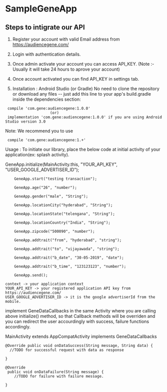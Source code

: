 # SampleGeneApp

## Steps to intigrate our API

1) Register your account with valid Email address from https://audiencegene.com/

2) Login with authentication details.

3) Once admin activate your account you can access API_KEY.
(Note :- Usually it will take 24 hours to aprove your account)

4) Once account activated you can find API_KEY in settings tab.

5) Installation : Android Studio (or Gradle) No need to clone the repository or download any files -- just add this line to your app's build.gradle inside the dependencies section:

```
 compile 'com.gene:audiencegene:1.0.0'
                    (or)
 implementation 'com.gene:audiencegene:1.0.0' if you are using Android Studio version 3.0
```

Note: We recommend you to use

```
 compile 'com.gene:audiencegene:1.+'
```

Usage : To initiate our library, place the below code at initial activity of your application(ex: splash activity).

GeneApp.initialize(MainActivity.this, "YOUR_API_KEY",  "USER_GOOGLE_ADVERTISER_ID");

        GeneApp.start("testing transaction");
        
        GeneApp.age("26", "number");
        
        GeneApp.gender("male", "String");
        
        GeneApp.locationCity("hyderabad", "String");
        
        GeneApp.locationState("telengana", "String");
        
        GeneApp.locationCountry("India", "String");
        
        GeneApp.zipcode("500090", "number");
        
        GeneApp.addtrait("from", "hyderabad", "string");
        
        GeneApp.addtrait("to", "vijayawada", "string");
        
        GeneApp.addtrait("b_date", "30-05-2019", "date");
        
        GeneApp.addtrait("b_time", "123123123", "number");
        
        GeneApp.send();
```
context -> your application context
YOUR_API_KEY -> your registered application API key from https://audiencegene.com/
USER_GOOGLE_ADVERTISER_ID -> it is the google advertiserId from the mobile.
```
implement GeneDataCallbacks in the same Activity where you are calling above initialize() method, so that Callback methods will be overriden and you can redirect the user accourdingly with success, failure functions accordingly.

MainActivity extends AppCompatActivity implements GeneDataCallbacks
```
@Override public void onDataSuccess(String message, String data) { 
  //TODO for successful request with data as response

}

@Override
 public void onDataFailure(String message) {
    //TODO for failure with failure message.

}
```
